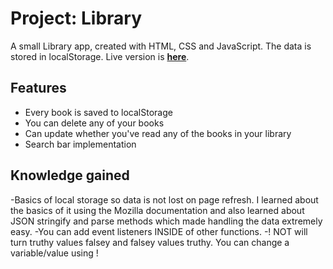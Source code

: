 # Project: Library

A small Library app, created with HTML, CSS and JavaScript. The data is stored in localStorage.
Live version is __[here](https://cigmaian.github.io/Project-Library/)__.

## Features

- Every book is saved to localStorage
- You can delete any of your books
- Can update whether you've read any of the books in your library
- Search bar implementation

## Knowledge gained

-Basics of local storage so data is not lost on page refresh. I learned about the basics of it using the Mozilla documentation and also learned about JSON stringify and parse methods which made handling the data extremely easy. 
-You can add event listeners INSIDE of other functions.
-! NOT will turn truthy values falsey and falsey values truthy. You can change a variable/value using !









